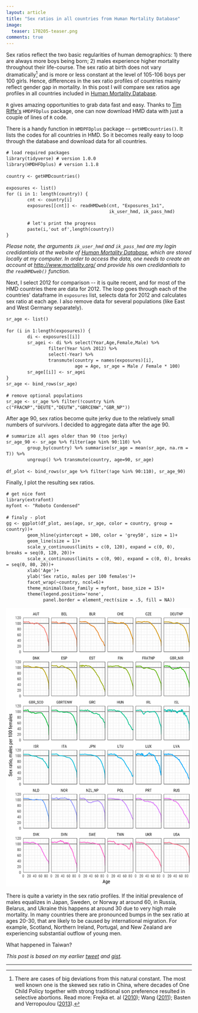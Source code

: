 ```yaml
---
layout: article
title: "Sex ratios in all countries from Human Mortality Database"
image:
  teaser: 170205-teaser.png
comments: true
---
```


Sex ratios reflect the two basic regularities of human demographics: 1) there are always more boys being born; 2) males experience higher mortality throughout their life-course. The sex ratio at birth does not vary dramatically[^1] and is more or less constant at the level of 105-106 boys per 100 girls. Hence, differences in the sex ratio profiles of countries mainly reflect gender gap in mortality. In this post I will compare sex ratios age profiles in all countries included in [Human Mortality Database](http://www.mortality.org).

 `R` gives amazing opportunities to grab data fast and easy. Thanks to [Tim Riffe's](https://sites.google.com/site/timriffepersonal/) `HMDPFDplus` package, one can now download HMD data with just a couple of lines of `R` code. 
 
There is a handy function in `HMDPFDplus` package -- `getHMDcountries()`. It lists the codes for all countries in HMD. So it becomes really easy to loop through the database and download data for all countries.


```
# load required packages
library(tidyverse) # version 1.0.0
library(HMDHFDplus) # version 1.1.8

country <- getHMDcountries()

exposures <- list()
for (i in 1: length(country)) {
        cnt <- country[i]
        exposures[[cnt]] <- readHMDweb(cnt, "Exposures_1x1",
                                       ik_user_hmd, ik_pass_hmd)
        
        # let's print the progress
        paste(i,'out of',length(country)) 
}
```

*Please note, the arguments `ik_user_hmd` and `ik_pass_hmd` are my login credidantials at the website of [Human Mortality Database](http://www.mortality.org), which are stored locally at my computer. In order to access the data, one needs to create an account at http://www.mortality.org/ and provide his own credidantials to the `readHMDweb()` function.*

Next, I select 2012 for comparison -- it is quite recent, and for most of the HMD countries there are data for 2012. The loop goes through each of the countries' dataframe in `exposures` list, selects data for 2012 and calculates sex ratio at each age. I also remove data for several populations (like East and West Germany separately). 

```
sr_age <- list()

for (i in 1:length(exposures)) {
        di <- exposures[[i]]
        sr_agei <- di %>% select(Year,Age,Female,Male) %>% 
                filter(Year %in% 2012) %>%
                select(-Year) %>%
                transmute(country = names(exposures)[i],
                          age = Age, sr_age = Male / Female * 100)
        sr_age[[i]] <- sr_agei
}
sr_age <- bind_rows(sr_age)

# remove optional populations
sr_age <- sr_age %>% filter(!country %in% c("FRACNP","DEUTE","DEUTW","GBRCENW","GBR_NP"))
```

After age 90, sex ratios become quite jerky due to the relatively small numbers of survivors. I decided to aggregate data after the age 90.  

```
# summarize all ages older than 90 (too jerky)
sr_age_90 <- sr_age %>% filter(age %in% 90:110) %>% 
        group_by(country) %>% summarise(sr_age = mean(sr_age, na.rm = T)) %>%
        ungroup() %>% transmute(country, age=90, sr_age)

df_plot <- bind_rows(sr_age %>% filter(!age %in% 90:110), sr_age_90)
```

Finally, I plot the resulting sex ratios.

```
# get nice font
library(extrafont)
myfont <- "Roboto Condensed"

# finaly - plot
gg <- ggplot(df_plot, aes(age, sr_age, color = country, group = country))+
        geom_hline(yintercept = 100, color = 'grey50', size = 1)+
        geom_line(size = 1)+
        scale_y_continuous(limits = c(0, 120), expand = c(0, 0), breaks = seq(0, 120, 20))+
        scale_x_continuous(limits = c(0, 90), expand = c(0, 0), breaks = seq(0, 80, 20))+
        xlab('Age')+
        ylab('Sex ratio, males per 100 females')+
        facet_wrap(~country, ncol=6)+
        theme_minimal(base_family = myfont, base_size = 15)+
        theme(legend.position='none',
              panel.border = element_rect(size = .5, fill = NA))
```

[![gg][f1]][f1]

There is quite a variety in the sex ratio profiles. If the initial prevalence of males equalizes in Japan, Sweden, or Norway at around 60, in Russia, Belarus, and Ukraine this happens at around 30 due to very high male mortality. In many countries there are pronounced bumps in the sex ratio at ages 20-30, that are likely to be caused by international migration. For example, Scotland, Northern Ireland, Portugal, and New Zealand are experiencing substantial outflow of young men.

What happened in Taiwan?

*This post is based on my earlier [tweet](https://twitter.com/ikashnitsky/status/785973218775478273) and [gist](https://gist.github.com/ikashnitsky/a578eaef6b122aa2aa2e3469fd2dcbe7).*

***

[f1]: /images/170205/hmd-sex-ratios.png

[^1]: There are cases of big deviations from this natural constant. The most well known one is the skewed sex ratio in China, where decades of One Child Policy together with strong traditional son preference resulted in selective abortions. Read more: Frejka et. al ([2010](http://dx.doi.org/10.1111/j.1728-4457.2010.00347.x)); Wang ([2011](http://dx.doi.org/10.1111/j.1728-4457.2011.00383.x)); Basten and Verropoulou ([2013](http://dx.doi.org/10.1080/00324728.2013.826372)). 
